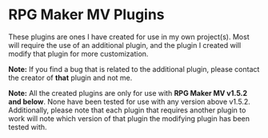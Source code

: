 # RPG Maker MV Plugins

These plugins are ones I have created for use in my own project(s). Most will require the use
of an additional plugin, and the plugin I created will modify that plugin for more customization.

**Note:** If you find a bug that is related to the additional plugin, please contact the creator
of **that** plugin and not me.

**Note:** All the created plugins are only for use with **RPG Maker MV v1.5.2 and below**. None have been
tested for use with any version above v1.5.2. Additionally, please note that each plugin that requires
another plugin to work will note which version of that plugin the modifying plugin has been tested with. 
